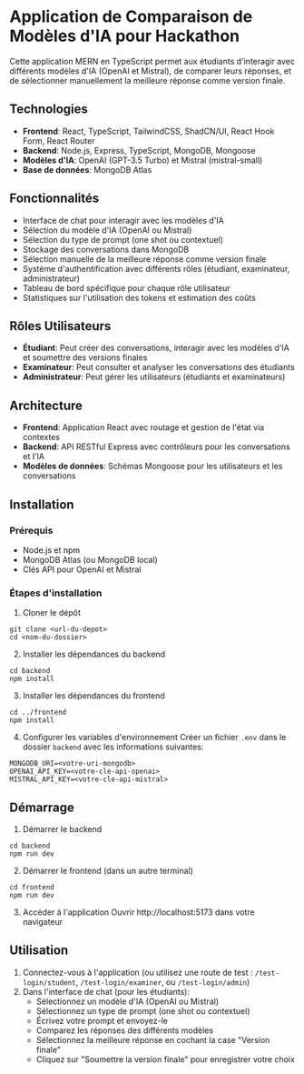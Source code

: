 # Application de Comparaison de Modèles d'IA pour Hackathon

Cette application MERN en TypeScript permet aux étudiants d'interagir avec différents modèles d'IA (OpenAI et Mistral), de comparer leurs réponses, et de sélectionner manuellement la meilleure réponse comme version finale.

## Technologies

- **Frontend**: React, TypeScript, TailwindCSS, ShadCN/UI, React Hook Form, React Router
- **Backend**: Node.js, Express, TypeScript, MongoDB, Mongoose
- **Modèles d'IA**: OpenAI (GPT-3.5 Turbo) et Mistral (mistral-small)
- **Base de données**: MongoDB Atlas

## Fonctionnalités

- Interface de chat pour interagir avec les modèles d'IA
- Sélection du modèle d'IA (OpenAI ou Mistral)
- Sélection du type de prompt (one shot ou contextuel)
- Stockage des conversations dans MongoDB
- Sélection manuelle de la meilleure réponse comme version finale
- Système d'authentification avec différents rôles (étudiant, examinateur, administrateur)
- Tableau de bord spécifique pour chaque rôle utilisateur
- Statistiques sur l'utilisation des tokens et estimation des coûts

## Rôles Utilisateurs

- **Étudiant**: Peut créer des conversations, interagir avec les modèles d'IA et soumettre des versions finales
- **Examinateur**: Peut consulter et analyser les conversations des étudiants
- **Administrateur**: Peut gérer les utilisateurs (étudiants et examinateurs)

## Architecture

- **Frontend**: Application React avec routage et gestion de l'état via contextes
- **Backend**: API RESTful Express avec contrôleurs pour les conversations et l'IA
- **Modèles de données**: Schémas Mongoose pour les utilisateurs et les conversations

## Installation

### Prérequis

- Node.js et npm
- MongoDB Atlas (ou MongoDB local)
- Clés API pour OpenAI et Mistral

### Étapes d'installation

1. Cloner le dépôt

```
git clone <url-du-depot>
cd <nom-du-dossier>
```

2. Installer les dépendances du backend

```
cd backend
npm install
```

3. Installer les dépendances du frontend

```
cd ../frontend
npm install
```

4. Configurer les variables d'environnement
   Créer un fichier `.env` dans le dossier `backend` avec les informations suivantes:

```
MONGODB_URI=<votre-uri-mongodb>
OPENAI_API_KEY=<votre-cle-api-openai>
MISTRAL_API_KEY=<votre-cle-api-mistral>
```

## Démarrage

1. Démarrer le backend

```
cd backend
npm run dev
```

2. Démarrer le frontend (dans un autre terminal)

```
cd frontend
npm run dev
```

3. Accéder à l'application
   Ouvrir http://localhost:5173 dans votre navigateur

## Utilisation

1. Connectez-vous à l'application (ou utilisez une route de test : `/test-login/student`, `/test-login/examiner`, ou `/test-login/admin`)
2. Dans l'interface de chat (pour les étudiants):
   - Sélectionnez un modèle d'IA (OpenAI ou Mistral)
   - Sélectionnez un type de prompt (one shot ou contextuel)
   - Écrivez votre prompt et envoyez-le
   - Comparez les réponses des différents modèles
   - Sélectionnez la meilleure réponse en cochant la case "Version finale"
   - Cliquez sur "Soumettre la version finale" pour enregistrer votre choix
